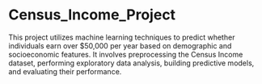 # Census_Income_Project
This project utilizes machine learning techniques to predict whether individuals earn over $50,000 per year based on demographic and socioeconomic features. It involves preprocessing the Census Income dataset, performing exploratory data analysis, building predictive models, and evaluating their performance.
